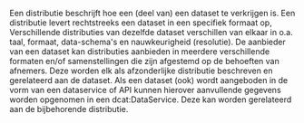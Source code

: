 Een distributie beschrijft hoe een (deel van) een dataset te verkrijgen is. Een distributie levert rechtstreeks een dataset in een specifiek formaat op, Verschillende distributies van dezelfde dataset verschillen van elkaar in o.a. taal, formaat, data-schema's en nauwkeurigheid (resolutie).
De aanbieder van een dataset kan distributies aanbieden in meerdere verschillende formaten en/of samenstellingen die zijn afgestemd op de behoeften van afnemers. Deze worden elk als afzonderlijke distributie beschreven en gerelateerd aan de dataset.
Als een dataset (ook) wordt aangeboden in de vorm van een dataservice of API kunnen hierover aanvullende gegevens worden opgenomen in een <span style='background-color: #clear;'>dcat:DataService</span>. Deze kan worden gerelateerd aan de bijbehorende distributie.
